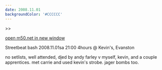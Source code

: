 ```yaml
---
date: 2008.11.01
backgroundColor: '#CCCCCC'
---
```


\>>

[open m50.net in new window  
](http://m50.net/)


Streetbeat bash 2008.11.01sa 21:00 4hours @ Kevin's, Evanston  


no setlists, well attended, djed by andy farley v myself, kevin, and a couple apprentices. met carrie and used kevin's strobe. jager bombs too.